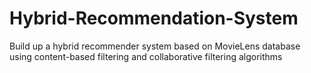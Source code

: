 # Hybrid-Recommendation-System
Build up a hybrid recommender system based on MovieLens database using content-based filtering and collaborative filtering algorithms

